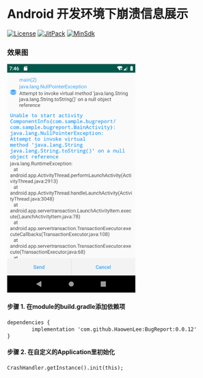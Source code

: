# Android 开发环境下崩溃信息展示

[![License](https://img.shields.io/badge/License%20-Apache%202-337ab7.svg)](https://www.apache.org/licenses/LICENSE-2.0)
[![JitPack](https://jitpack.io/v/HaowenLee/BugReport.svg)](https://jitpack.io/#HaowenLee/BugReport)
[![MinSdk](https://img.shields.io/badge/%20MinSdk%20-%2014+%20-f0ad4e.svg)](https://android-arsenal.com/api?level=14)

### 效果图

<img src="https://github.com/HaowenLee/BugReport/blob/master/arts/bug_report.png" width="300" alt="BugReport"/>


#### 步骤 1. 在module的build.gradle添加依赖项

```
dependencies {
        implementation 'com.github.HaowenLee:BugReport:0.0.12'
}
```

#### 步骤 2. 在自定义的Application里初始化

```
CrashHandler.getInstance().init(this);
```
